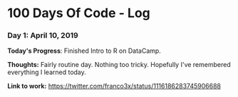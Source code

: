 # 100 Days Of Code - Log

### Day 1: April 10, 2019

**Today's Progress**: Finished Intro to R on DataCamp.

**Thoughts:** Fairly routine day. Nothing too tricky. Hopefully I've remembered everything I learned today.

**Link to work:** https://twitter.com/franco3x/status/1116186283745906688
